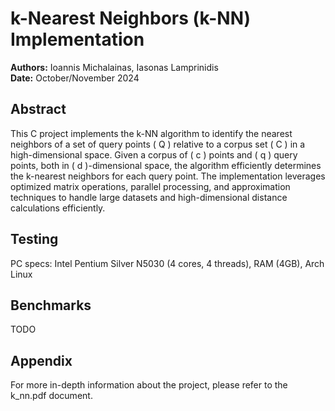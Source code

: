 # k-Nearest Neighbors (k-NN) Implementation

**Authors:** Ioannis Michalainas, Iasonas Lamprinidis  
**Date:** October/November 2024

## Abstract
This C project implements the k-NN algorithm to identify the nearest neighbors of a set of query points \( Q \) relative to a corpus set \( C \) in a high-dimensional space. 
Given a corpus of \( c \) points and \( q \) query points, both in \( d \)-dimensional space, the algorithm efficiently determines the k-nearest neighbors for each query point. 
The implementation leverages optimized matrix operations, parallel processing, and approximation techniques to handle large datasets and high-dimensional distance calculations efficiently.

## Testing
PC specs: Intel Pentium Silver N5030 (4 cores, 4 threads), RAM (4GB), Arch Linux

## Benchmarks
TODO

## Appendix
For more in-depth information about the project, please refer to the k_nn.pdf document.
